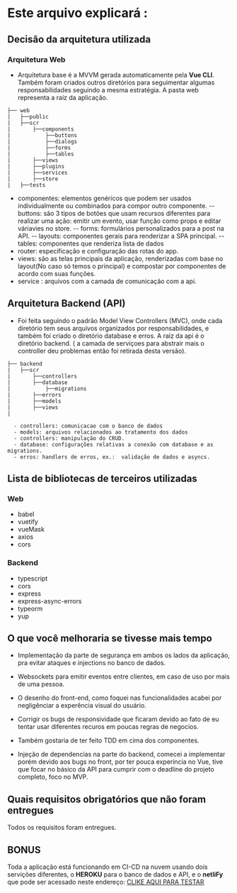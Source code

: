 # Este arquivo explicará : 
## Decisão da arquitetura utilizada

### Arquitetura Web

- Arquitetura base é a MVVM gerada automaticamente pela **Vue CLI**. Também foram criados outros diretórios para seguimentar algumas responsabilidades seguindo a mesma estratégia. A pasta web representa a raíz da aplicação.
```
├── web
|   ├──public
|   ├──scr
|       ├──components
|           ├──buttons
|           ├──dialogs
|           ├──forms
|           ├──tables
|       ├──views
|       ├──plugins
|       ├──services
|       ├──store
|   ├──tests
```
- componentes: elementos genéricos que podem ser usados individualmente ou combinados para compor outro componente.
    -- buttons: são 3 tipos de botões que usam recursos diferentes para realizar uma ação: emitir um evento, usar função como props e editar váriavies no store. 
    -- forms: formulários personalizados para a post na API.
    -- layouts: componentes gerais para renderizar a SPA principal.
    -- tables: componentes que renderiza lista de dados
- router: especificação e configuração das rotas do app.
- views: são as telas principais da aplicação, renderizadas com base no layout(No caso só temos o principal) e compostar por componentes de acordo com suas funções.
- service : arquivos com a camada de comunicação com a api.

## Arquitetura Backend (API)
- Foi feita seguindo o padrão Model View Controllers (MVC), onde cada diretório tem seus arquivos organizados por responsabilidades, e também foi criado o diretório database e erros. A raiz da api é o diretório backend.
( a camada de serviçoes para abstrair mais o controller deu problemas então foi retirada desta versão).

```
├── backend
|   ├──scr
|       ├──controllers
|       ├──database
|           ├──migrations
|       ├──errors
|       ├──models
|       ├──views
|
```
      - controllers: comunicacao com o banco de dados
      - models: arquivos relacionados ao tratamento dos dados 
      - controllers: manipulação do CRUD.
      - database: configurações relativas a conexão com database e as migrations.
      - erros: handlers de erros, ex.:  validação de dados e asyncs.



## Lista de bibliotecas de terceiros utilizadas
### Web
- babel
- vuetify
- vueMask
- axios
- cors
### Backend

- typescript
- cors
- express
- express-async-errors
- typeorm 
- yup

## O que você melhoraria se tivesse mais tempo
-  Implementação da parte de segurança em ambos os lados da aplicação, pra evitar ataques e injections no banco de dados.

- Websockets para emitir eventos entre clientes, em caso de uso por mais de uma pessoa.

- O desenho do front-end, como foquei nas funcionalidades acabei por negligênciar a experência visual do usuário.

- Corrigir os bugs de responsividade que ficaram devido ao fato de eu tentar usar diferentes recuros em poucas regras de negocios.

- Também gostaria de ter feito TDD em cima dos componentes.

- Injeção de dependencias na parte do backend, comecei a implementar porém devido aos bugs no front, por ter pouca experincia no Vue, tive que focar no básico da API para cumprir com o deadline do projeto completo, foco no MVP.

## Quais requisitos obrigatórios que não foram entregues
Todos os requisitos foram entregues.

## BONUS

Toda a aplicação está funcionando em CI-CD na nuvem usando dois servições diferentes, o **HEROKU** para o banco de dados e API, e o **netliFy** que pode ser acessado neste endereço:
[CLIKE AQUI PARA TESTAR](https://desafiogrupoa.netlify.app/)  

